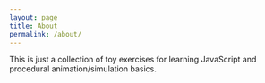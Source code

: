```yaml
---
layout: page
title: About
permalink: /about/
---
```


This is just a collection of toy exercises for learning JavaScript and procedural animation/simulation basics.